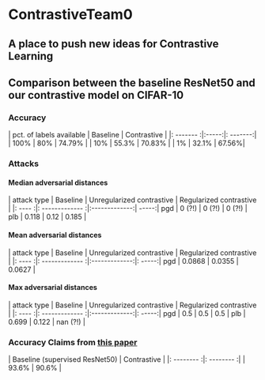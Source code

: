 # ContrastiveTeam0

## A place to push new ideas for Contrastive Learning


## Comparison between the baseline ResNet50 and our contrastive model on CIFAR-10

### Accuracy 

|   pct. of labels available    | Baseline   | Contrastive  |
|: ------- :|:-----:|: -------:|
| 100%      | 80%   | 74.79%   |
| 10%       | 55.3% |   70.83% |
| 1%        | 32.1% |    67.56%|

### Attacks

#### Median adversarial distances

| attack type |   Baseline    | Unregularized contrastive   | Regularized contrastive  |
|: ---- :|: ------------- :|:-------------:| -----:|
pgd  | 0 (?!)     | 0 (?!) | 0 (?!) |
plb | 0.118      | 0.12      |   0.185 |

#### Mean adversarial distances

| attack type |   Baseline    | Unregularized contrastive   | Regularized contrastive  |
|: ---- :|: ------------- :|:-------------:|: -----:|
pgd | 0.0868      | 0.0355 | 0.0627 |

#### Max adversarial distances

| attack type |   Baseline    | Unregularized contrastive   | Regularized contrastive  |
|: ---- :|: ------------- :|:-------------:|: -----:|
pgd | 0.5      | 0.5 | 0.5 |
plb | 0.699      | 0.122      |   nan (?!) |

### Accuracy Claims from [this paper](https://arxiv.org/pdf/2002.05709.pdf)
| Baseline (supervised ResNet50) | Contrastive |
|: -------- :|: -------- :|
| 93.6%    | 90.6%    |







